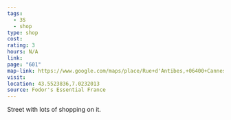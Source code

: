```yaml
---
tags:
  - 3S
  - shop
type: shop
cost: 
rating: 3
hours: N/A
link: 
page: "601"
map-link: https://www.google.com/maps/place/Rue+d'Antibes,+06400+Cannes,+France/@43.5523739,7.0224181,19z/data=!4m6!3m5!1s0x12ce8194079bc03d:0x644133ce48199d6d!8m2!3d43.5524546!4d7.023147!16s%2Fg%2F11c2p0rmtf?entry=ttu&g_ep=EgoyMDI0MTAwNy4xIKXMDSoASAFQAw%3D%3D
visit: 
location: 43.5523836,7.0232013
source: Fodor's Essential France
---
```

Street with lots of shopping on it.